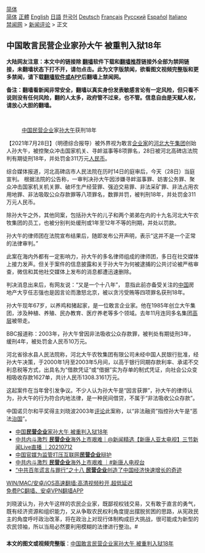  <!-- 面包屑导航 --> <div class="breadcrumb"><!-- GTranslate: https://gtranslate.io/ -->  <div class="switcher notranslate">  <div class="selected">  <a href="#" onclick="return false;"> 简体</a>  </div>  <div class="option">  <a href="https://www.bannedbook.org" onclick="doGTranslate('zh-CN|zh-CN');jQuery('div.switcher div.selected a').html(jQuery(this).html());return false;" title="简体中文" class="nturl selected"> 简体</a>  <a href="https://www.bannedbook.org/zh-tw/" onclick="doGTranslate('zh-CN|zh-TW');jQuery('div.switcher div.selected a').html(jQuery(this).html());return false;" title="繁體中文" class="nturl"> 正體</a>  <a href="https://www.bannedbook.org/en/" onclick="doGTranslate('zh-CN|en');jQuery('div.switcher div.selected a').html(jQuery(this).html());return false;" title="English" class="nturl"> English</a>  <a href="https://www.bannedbook.org/ja/" onclick="doGTranslate('zh-CN|ja');jQuery('div.switcher div.selected a').html(jQuery(this).html());return false;" title="日本語" class="nturl"> 日語</a>  <a href="https://www.bannedbook.org/ko/" onclick="doGTranslate('zh-CN|ko');jQuery('div.switcher div.selected a').html(jQuery(this).html());return false;" title="한국어" class="nturl"> 한국어</a>  <a href="https://www.bannedbook.org/de/" onclick="doGTranslate('zh-CN|de');jQuery('div.switcher div.selected a').html(jQuery(this).html());return false;" title="Deutsch" class="nturl"> Deutsch</a>  <a href="https://www.bannedbook.org/fr/" onclick="doGTranslate('zh-CN|fr');jQuery('div.switcher div.selected a').html(jQuery(this).html());return false;" title="Français" class="nturl"> Français</a>  <a href="https://www.bannedbook.org/ru/" onclick="doGTranslate('zh-CN|ru');jQuery('div.switcher div.selected a').html(jQuery(this).html());return false;" title="Русский" class="nturl"> Русский</a>  <a href="https://www.bannedbook.org/es/" onclick="doGTranslate('zh-CN|es');jQuery('div.switcher div.selected a').html(jQuery(this).html());return false;" title="Español" class="nturl"> Español</a>  <a href="https://www.bannedbook.org/it/" onclick="doGTranslate('zh-CN|it');jQuery('div.switcher div.selected a').html(jQuery(this).html());return false;" title="Italiano" class="nturl"> Italiano</a>  </div>  </div>      <div class='breadcrumb-sub'><!-- Breadcrumb NavXT 6.3.0 --> <a href="https://www.bannedbook.org/" class="home">禁闻网</a> &gt; <a href="https://www.bannedbook.org/bnews/comments/" class="category">新闻评论</a> &gt; 正文</div></div><h2>中国敢言民营企业家孙大午 被重判入狱18年</h2> <p class="notice"><b>大陆网友注意：本文中的链接除 <a href="https://github.com/bannedbook/fanqiang" >翻墙</a>软件下载和<a href="https://github.com/killgcd/justmysocks/blob/master/README.md">翻墙推荐</a>链接外全部为禁网链接，未翻墙状态下打不开，请勿点击。此为文字版禁闻，欲看图文视频完整版和更多禁闻，请下载<a href="https://github.com/bannedbook/fanqiang">翻墙软件或APP</a>后翻墙上禁闻网。</p><p>备注：翻墙看新闻非常安全，翻墙以真实身份发表敏感言论有一定风险，但只看不说则没有任何风险，翻的人太多，政府管不过来，也不管。信息自由是天赋人权，请放心大胆的翻墙。</b></p>  <div class="entry"> <br /> <figure><a href="https://i0.wp.com/upload-images-bucket-v64rleca837do.s3.eu-west-1.amazonaws.com/wp-content/uploads/2021/07/28105131/0728-%E5%AD%99%E5%A4%A7%E5%8D%88-%E5%9B%BE.jpg?fit=1280%2C720&#038;ssl=1" data-caption="中国民营企业家孙大午获刑18年"></a><figcaption class="wp-caption-text"><a href="https://www.bannedbook.org/bnews/tag/%E4%B8%AD%E5%9B%BD/" class="st_tag internal_tag" rel="tag" title="标签 中国 下的日志">中国</a><a href="https://www.bannedbook.org/bnews/tag/%E6%B0%91%E8%90%A5%E4%BC%81%E4%B8%9A/" class="st_tag internal_tag" rel="tag" title="标签 民营企业 下的日志">民营企业</a>家<a href="https://www.bannedbook.org/bnews/tag/%e5%ad%99%e5%a4%a7%e5%8d%88/" class="st_tag internal_tag" rel="tag" title="标签 孙大午 下的日志">孙大午</a>获刑18年</figcaption></figure> <p>【2021年7月28日】（明德综合报导）被外界视为敢言<a href="https://www.bannedbook.org/bnews/tag/%e4%bc%81%e4%b8%9a%e5%ae%b6/" class="st_tag internal_tag" rel="tag" title="标签 企业家 下的日志">企业家</a>的<a href="https://www.bannedbook.org/bnews/tag/%e6%b2%b3%e5%8c%97/" class="st_tag internal_tag" rel="tag" title="标签 河北 下的日志">河北</a><a href="https://www.bannedbook.org/bnews/tag/%e5%a4%a7%e5%8d%88%e9%9b%86%e5%9b%a2/" class="st_tag internal_tag" rel="tag" title="标签 大午集团 下的日志">大午集团</a>创始人孙大午，被控聚众冲击国家机关、寻衅滋事等8项罪名，28日被河北高碑店法院判有期徒刑18年，并处罚金311万元<a href="https://www.bannedbook.org/bnews/tag/%e4%ba%ba%e6%b0%91%e5%b8%81/" class="st_tag internal_tag" rel="tag" title="标签 人民币 下的日志">人民币</a>。</p> <p>综合媒体报道，河北高碑店市人民法院在历时14日的庭审后，今天（28日）当庭宣判。 根据法院的公告称，一审判决孙大午因涉嫌寻衅滋事罪、妨害公务罪、聚众冲击国家机关机关罪、破坏生产经营罪、强迫交易罪、非法采矿罪、非法占用农用地罪、非法吸取公众存款罪等八项罪名，数罪并罚，被判刑18年，并处罚金311万元人民币。</p> <p>除孙大午之外，其他同案，包括孙大午的儿子和两个弟弟在内的十九名河北大午农牧集团的员工，也被分别判处缓刑或1年至12年不等的刑期，并处以罚款。</p>  <p>孙大午的律师团在法院宣布结果后，随即发布公开声明，表示“这并不是一个正常的法律审判。”</p> <p>此案在海内外都有一定影响力，孙大午的多名律师组成的律师团，多日在社交媒体上接力发声。但关于案件的信息披露和关于孙大午为何被逮捕的公共讨论被严格审查，微信和其他社交媒体上发布的消息都遭迅速删除。</p> <p>判决消息出来后，有网友说：“又是一个十八年”， 意指此前亦备受关注的<span class='wp_keywordlink_affiliate'><a href="https://www.bannedbook.org/" title="中国" target="_blank">中国</a></span>房地产大亨任志强也是因言论而激怒北京，被以贪污受贿等四项罪名获刑18年。</p>  <p>孙大午现年67岁，以养鸡和猪起家，是一位敢言企业家。他在1985年创立大午集团，涉及种植、养殖、民办教育、医疗养老等多个领域。去年11月连同多名集团<span class='wp_keywordlink_affiliate'><a href="https://www.bannedbook.org/bnews/ccpdope/" title="中共高层内幕" target="_blank">高层</a></span>被带走。</p> <p>BBC报道称：2003年，孙大午曾因非法吸收公众存款罪，被判处有期徒刑3年，缓刑4年，被处罚金人民币10万元。</p> <p>河北省徐水县人民法院称，河北大午农牧集团有限公司未经中国人民银行批准，经孙大午决策，于2000年1月至2003年5月间，以高于银行同期存款利率、承诺不交利息税等方式，出具名为“借款凭证”或“借据”实为存单的制式凭证，向社会公众变相吸收存款1627单，共计人民币1308.3161万元。</p>  <p>这起案件在当年曾引发争议。不少人认为孙大午是“因言获罪”，孙大午的律师认为，孙大午的行为符合内地法律，是一种民间借贷，不属于“非法吸收公众存款”。</p> <p>中国诺贝尔和平奖得主刘晓波2003年<span class='wp_keywordlink_affiliate'><a href="https://www.bannedbook.org/bnews/comments/" title="新闻评论" target="_blank">评论</a></span>此案称，以“非法融资”指控孙大午是“恶法<span class='wp_keywordlink'><a href="https://www.bannedbook.org/forum24/topic8925.html" title="《治国大道》" target="_blank">治国</a></span>”。</p> <ul class='op-related-articles' title='相关阅读'> <li><a href='https://www.bannedbook.org/bnews/ssgc/20210728/1595762.html' target='_blank'>中国<b>民营企业</b>家孙大午 被重判入狱18年</a></li> <li><a href='https://www.bannedbook.org/bnews/bannedvideo/20210712/1585472.html' target='_blank'>中共内斗激烈 <b>民营企业</b>海外上市艰难｜@新闻精选【新唐人亚太电视】三节新闻Live直播 ｜20210712</a></li> <li><a href='https://www.bannedbook.org/bnews/ssgc/20210712/1585090.html' target='_blank'>中国官媒为监管打压互联网<b>民营企业</b>辩护</a></li> <li><a href='https://www.bannedbook.org/bnews/bannedvideo/20210711/1584791.html' target='_blank'>中共内斗激烈 <b>民营企业</b>海外上市艰难 ｜#新唐人电视台</a></li> <li><a href='https://www.bannedbook.org/bnews/baitai/20210707/1582089.html' target='_blank'>“中共百年谎言与罪行”之十八 <b>民营企业</b>创造了中国经济快速增长的奇迹</a></li> </ul> <p class="texttj"> <a href="https://github.com/bannedbook/fanqiang/wiki/V2ray%E6%9C%BA%E5%9C%BA" target="_blank">WIN/MAC/安卓/iOS高速翻墙:高清视频秒开,超低延迟</a><br/> <a href="https://github.com/bannedbook/fanqiang/wiki/%E7%A6%81%E9%97%BB%E7%BD%91%E5%AE%89%E5%8D%93%E7%BF%BB%E5%A2%99%E6%96%B0%E9%97%BBAPP" target="_blank">免费PC翻墙、安卓VPN翻墙APP</a></p> <p>刘晓波认为，孙大午这样的农民企业家，既鄙视权钱交易，又有敢于直言的勇气，既有经济资源和组织能力，又从争取农民权利角度提出摆脱贫困的思路，从宪政民主的角度呼吁政治改革，将在政治上对现行体制构成巨大挑战，很可能成为新型的农民领袖，所以当局必然要利用模糊的法律进行整治。#</p><a name='sharetosocial'></a>  <div style="margin-bottom:5px;padding-bottom:5px;clear:both"> <div id="archive-pix-1" class="banner-ads"> <!-- AuctionX Display platform tag START --> <div id="26318x728x90x621x_ADSLOT2" clicktrack="%%CLICK_URL_ESC%%"></div> <!-- AuctionX Display platform tag END --> </div> <div id="archive-pix-2" class="banner-ads"> <!-- AuctionX Display platform tag START --> <div id="26315x300x250x621x_ADSLOT2" clicktrack="%%CLICK_URL_ESC%%"></div> <!-- AuctionX Display platform tag END --> </div> </div>  <div id="archive-pix-1" class="banner-ads"> <!-- AuctionX Display platform tag START --> <div id="26318x728x90x621x_ADSLOT3" clicktrack="%%CLICK_URL_ESC%%"></div> <!-- AuctionX Display platform tag END --> </div> <div><b>本文的图文或视频完整版</b>：<a href='https://www.bannedbook.org/bnews/comments/20210728/1595789.html'>中国敢言民营企业家孙大午 被重判入狱18年</a></div>  </div><!--END ENTRY--> 